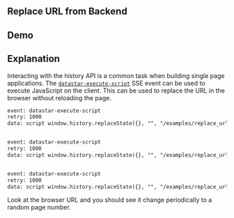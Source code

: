 ## Replace URL from Backend

## Demo

<div
    data-on-load="@sse('/examples/replace_url_from_backend/updates')"
></div>

## Explanation

Interacting with the history API is a common task when building single page applications. The [`datastar-execute-script`](/reference/attribute_plugins#data-datastar-execute-script) SSE event can be used to execute JavaScript on the client. This can be used to replace the URL in the browser without reloading the page.

```html
event: datastar-execute-script
retry: 1000
data: script window.history.replaceState({}, "", "/examples/replace_url_from_backend/updates?page=89")


event: datastar-execute-script
retry: 1000
data: script window.history.replaceState({}, "", "/examples/replace_url_from_backend/updates?page=39")


event: datastar-execute-script
retry: 1000
data: script window.history.replaceState({}, "", "/examples/replace_url_from_backend/updates?page=7")
```


Look at the browser URL and you should see it change periodically to a random page number.
